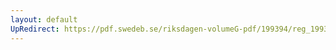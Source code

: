 ```yaml
---
layout: default
UpRedirect: https://pdf.swedeb.se/riksdagen-volumeG-pdf/199394/reg_199394/reg_199394_0302.pdf
---
```

